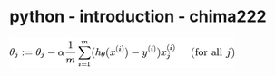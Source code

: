 # python - introduction - chima222
![image](https://github.com/Columbia-Intro-Data-Science/python-introduction-chima222/blob/master/image/img8.png)
